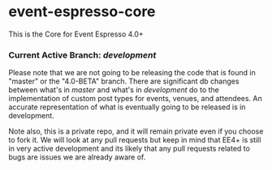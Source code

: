 event-espresso-core
===================

This is the Core for Event Espresso 4.0+

### Current Active Branch: *development*

Please note that we are not going to be releasing the code that is found in "master" or the "4.0-BETA" branch.  There are significant db changes between what's in *master* and what's in *development* do to the implementation of custom post types for events, venues, and attendees.  An accurate representation of what is eventually going to be released is in development.

Note also, this is a private repo, and it will remain private even if you choose to fork it.  We will look at any pull requests but keep in mind that EE4+ is still in very active development and its likely that any pull requests related to bugs are issues we are already aware of. 